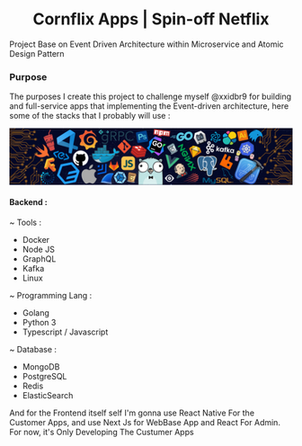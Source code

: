 
<h1 align="center">Cornflix Apps | Spin-off Netflix</h1>

Project Base on Event Driven Architecture within Microservice and Atomic Design Pattern

### Purpose 
The purposes I create this project to challenge myself @xxidbr9 for building and full-service apps that implementing the Event-driven architecture, here some of the stacks that I probably will use :

<img src="./.github/image/header_.png" >

#### Backend :
~ Tools :
- Docker
- Node JS
- GraphQL
- Kafka
- Linux

~ Programming Lang :
- Golang
- Python 3
- Typescript / Javascript

~ Database :
- MongoDB
- PostgreSQL
- Redis
- ElasticSearch

And for the Frontend itself self I'm gonna use React Native For the Customer Apps, and use Next Js for WebBase App and React For Admin.
For now, it's Only Developing The Custumer Apps
